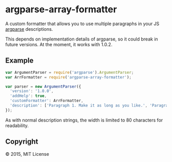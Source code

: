 # argparse-array-formatter

A custom formatter that allows you to use multiple paragraphs in your JS
[argparse](https://github.com/nodeca/argparse) descriptions.

This depends on implementation details of argparse, so it could break in future
versions. At the moment, it works with 1.0.2.

## Example

```js
var ArgumentParser = require('argparse').ArgumentParser;
var ArrFormatter = require('argparse-array-formatter');

var parser = new ArgumentParser({
  'version': '1.0.0',
  'addHelp': true,
  'customFormatter': ArrFormatter,
  'description': ['Paragraph 1. Make it as long as you like.', 'Paragraph 2.']
});
```

As with normal description strings, the width is limited to 80 characters
for readability.

## Copyright

© 2015, MIT License